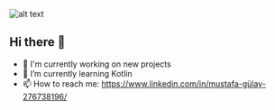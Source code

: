 ![alt text](https://miro.medium.com/v2/resize:fit:1400/1*X0QJqxE7mPdvAWzGCdat6g.png)
## Hi there 👋
- 🔭 I'm currently working on new projects
- 🌱 I’m currently learning Kotlin
- 📫 How to reach me: https://www.linkedin.com/in/mustafa-gülay-276738196/
<!--
**Mustafa-mst/Mustafa-mst** is a ✨ _special_ ✨ repository because its `README.md` (this file) appears on your GitHub profile.

Here are some ideas to get you started:

- 🔭 I’m currently working on ...
- 🌱 I’m currently learning ...
- 👯 I’m looking to collaborate on ...
- 🤔 I’m looking for help with ...
- 💬 Ask me about ...
- 📫 How to reach me: ...
- 😄 Pronouns: ...
- ⚡ Fun fact: ...
-->
